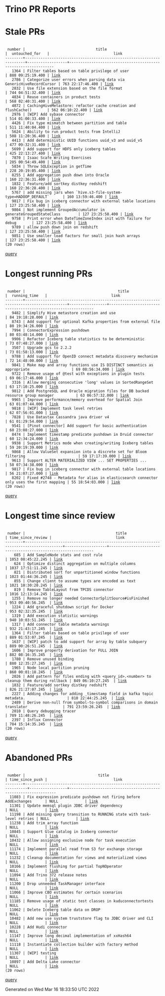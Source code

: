 Trino PR Reports
=======

#  Stale PRs
<pre><code>
 number |                                title                                 |  untouched_for   |                             link                              
--------+----------------------------------------------------------------------+------------------+---------------------------------------------------------------
   1364 | Filter tables based on table privilege of user                       | 888 09:25:19.400 | <a href="https://github.com/trinodb/trino/pull/1364">link</a> 
   2786 | Categorize user errors when parsing data via GenericHiveRecordCursor | 763 22:17:46.400 | <a href="https://github.com/trinodb/trino/pull/2786">link</a> 
   2832 | Use file extension based on the file format                          | 744 04:51:32.400 | <a href="https://github.com/trinodb/trino/pull/2832">link</a> 
   4834 | Reuse containers in product tests                                    | 568 02:40:31.400 | <a href="https://github.com/trinodb/trino/pull/4834">link</a> 
   4872 | CachingHiveMetastore: refactor cache creation and flushCache()       | 562 06:10:22.400 | <a href="https://github.com/trinodb/trino/pull/4872">link</a> 
   2976 | [WIP] Add sybase connector                                           | 514 01:00:33.400 | <a href="https://github.com/trinodb/trino/pull/2976">link</a> 
   4426 | Fix type mismatch between partition and table                        | 511 11:40:04.400 | <a href="https://github.com/trinodb/trino/pull/4426">link</a> 
   5624 | Ability to run product tests from IntelliJ                           | 508 11:20:36.400 | <a href="https://github.com/trinodb/trino/pull/5624">link</a> 
   4413 | Add deterministic UUID functions uuid_v3 and uuid_v5                 | 477 09:32:31.400 | <a href="https://github.com/trinodb/trino/pull/4413">link</a> 
   5699 | Add support for HDFS only iceberg tables                             | 425 22:13:27.400 | <a href="https://github.com/trinodb/trino/pull/5699">link</a> 
   7870 | Isaac Scafe Writing Exercises                                        | 285 00:54:49.400 | <a href="https://github.com/trinodb/trino/pull/7870">link</a> 
   5834 | Throw SQLException in getTime                                        | 228 20:19:05.400 | <a href="https://github.com/trinodb/trino/pull/5834">link</a> 
   8255 | Add aggregation push down into Oracle                                | 160 22:36:31.400 | <a href="https://github.com/trinodb/trino/pull/8255">link</a> 
   1832 | Feature/add sortkey distkey redshift                                 | 160 22:36:28.400 | <a href="https://github.com/trinodb/trino/pull/1832">link</a> 
   5767 | add missing jars when `hive.s3-file-system-type=HADOOP_DEFAULT`      | 160 13:59:46.400 | <a href="https://github.com/trinodb/trino/pull/5767">link</a> 
   9817 | Fix bug in iceberg connector with external table locations           | 127 23:25:58.400 | <a href="https://github.com/trinodb/trino/pull/9817">link</a> 
   9804 | Not implement GroupedAccumulator in generateGroupedStateClass        | 127 23:25:58.400 | <a href="https://github.com/trinodb/trino/pull/9804">link</a> 
   9758 | Print error when DateTimeZoneIndex init with failure for debug       | 127 23:25:58.400 | <a href="https://github.com/trinodb/trino/pull/9758">link</a> 
   9789 | allow push down join on redshift                                     | 127 23:25:58.400 | <a href="https://github.com/trinodb/trino/pull/9789">link</a> 
   9851 | Use smaller load factors for small join hash arrays                  | 127 23:25:58.400 | <a href="https://github.com/trinodb/trino/pull/9851">link</a> 
(20 rows)
</code></pre>
[query](https://github.com/nineinchnick/trino-cicd/blob/6226bda1f45b1c9cc976a29c7b54bccf424e5c02/sql/pr/stale-prs.sql)

#  Longest running PRs
<pre><code>
 number |                                          title                                          |  running_time   |                             link                              
--------+-----------------------------------------------------------------------------------------+-----------------+---------------------------------------------------------------
   9482 | Simplify Hive metastore creation and use                                                | 84 19:18:28.000 | <a href="https://github.com/trinodb/trino/pull/9482">link</a> 
   8743 | Add support for optional Kafka properties from external file                            | 80 19:34:26.000 | <a href="https://github.com/trinodb/trino/pull/8743">link</a> 
   7994 | ConnectorExpression pushdown                                                            | 80 03:48:14.000 | <a href="https://github.com/trinodb/trino/pull/7994">link</a> 
   9906 | Refactor Iceberg table statistics to be deterministic                                   | 73 07:48:27.000 | <a href="https://github.com/trinodb/trino/pull/9906">link</a> 
   3507 | Upgrade gcs to 2.2.2                                                                    | 73 01:58:13.000 | <a href="https://github.com/trinodb/trino/pull/3507">link</a> 
   9788 | Add support for OpenID connect metadata discovery mechanism                             | 72 14:48:00.000 | <a href="https://github.com/trinodb/trino/pull/9788">link</a> 
   9841 | Make map and array functions use IS DISTINCT semantics as appropriate                   | 69 08:56:34.000 | <a href="https://github.com/trinodb/trino/pull/9841">link</a> 
   9722 | Remove usage of @test with exceptions in plugin tests                                   | 69 06:17:46.000 | <a href="https://github.com/trinodb/trino/pull/9722">link</a> 
   3316 | Allow merging consecutive 'long' values in SortedRangeSet                               | 63 17:10:25.000 | <a href="https://github.com/trinodb/trino/pull/3316">link</a> 
   9812 | Add PostgreSQL and Oracle migration files for DB backed resource group manager          | 63 06:57:32.000 | <a href="https://github.com/trinodb/trino/pull/9812">link</a> 
   9965 | Improve performance/memory overhead for Spatial Join                                    | 63 01:07:44.000 | <a href="https://github.com/trinodb/trino/pull/9965">link</a> 
   9818 | [WIP] Implement task level retries                                                      | 62 07:56:01.000 | <a href="https://github.com/trinodb/trino/pull/9818">link</a> 
   7828 | Use Datastax Cassandra java driver v4                                                   | 61 01:29:54.000 | <a href="https://github.com/trinodb/trino/pull/7828">link</a> 
   9541 | [Pinot connector] Add support for basic authentication                                  | 60 23:08:27.000 | <a href="https://github.com/trinodb/trino/pull/9541">link</a> 
   8474 | Implement timestamp predicate pushdown in Druid connector                               | 60 12:34:24.000 | <a href="https://github.com/trinodb/trino/pull/8474">link</a> 
   9938 | Support Metrics mode when creating/writing Iceberg tables                               | 59 20:19:39.000 | <a href="https://github.com/trinodb/trino/pull/9938">link</a> 
   9868 | Allow ValueSet expansion into a discrete set for Bloom filtering                        | 59 17:17:39.000 | <a href="https://github.com/trinodb/trino/pull/9868">link</a> 
   9613 | Support ALTER MATERIALIZED VIEW ... SET PROPERTIES ...                                  | 58 07:34:38.000 | <a href="https://github.com/trinodb/trino/pull/9613">link</a> 
   9817 | Fix bug in iceberg connector with external table locations                              | 56 21:07:27.000 | <a href="https://github.com/trinodb/trino/pull/9817">link</a> 
   8202 | Fixed #2748 - Metadata for alias in elasticsearch connector only uses the first mapping | 55 18:54:03.000 | <a href="https://github.com/trinodb/trino/pull/8202">link</a> 
(20 rows)
</code></pre>
[query](https://github.com/nineinchnick/trino-cicd/blob/6226bda1f45b1c9cc976a29c7b54bccf424e5c02/sql/pr/running-prs.sql)

#  Longest time since review
<pre><code>
 number |                                         title                                         | time_since_review |                             link                              
--------+---------------------------------------------------------------------------------------+-------------------+---------------------------------------------------------------
    685 | Add SampleNode stats and cost rule                                                    | 1053 08:45:22.245 | <a href="https://github.com/trinodb/trino/pull/685">link</a>  
    624 | Optimize distinct aggregation on multiple columns                                     | 1037 17:51:11.245 | <a href="https://github.com/trinodb/trino/pull/624">link</a>  
    821 | Distributed sort for unpartitioned window functions                                   | 1023 01:44:36.245 | <a href="https://github.com/trinodb/trino/pull/821">link</a>  
    855 | Change client to assume types are encoded as text                                     | 1021 10:30:20.245 | <a href="https://github.com/trinodb/trino/pull/855">link</a>  
    819 | Remove TableLayout from TPCDS connector                                               | 1016 12:13:14.245 | <a href="https://github.com/trinodb/trino/pull/819">link</a>  
   1255 | Remove no longer needed ConnectorSplitSource#isFinished                               | 953 09:40:56.245  | <a href="https://github.com/trinodb/trino/pull/1255">link</a> 
   1224 | Add graceful shutdown script for Docker                                               | 953 02:32:35.245  | <a href="https://github.com/trinodb/trino/pull/1224">link</a> 
   1319 | Add execution statistic warnings                                                      | 940 10:03:51.245  | <a href="https://github.com/trinodb/trino/pull/1319">link</a> 
   1317 | Add connector table metadata warnings                                                 | 932 21:43:17.245  | <a href="https://github.com/trinodb/trino/pull/1317">link</a> 
   1364 | Filter tables based on table privilege of user                                        | 889 01:53:07.245  | <a href="https://github.com/trinodb/trino/pull/1364">link</a> 
   1637 | [WIP] patch to add support for array by table subquery                                | 889 00:26:51.245  | <a href="https://github.com/trinodb/trino/pull/1637">link</a> 
   1606 | Improve property derivation for FULL JOIN                                             | 882 08:16:35.245  | <a href="https://github.com/trinodb/trino/pull/1606">link</a> 
   1780 | Remove unused binding                                                                 | 880 12:35:27.245  | <a href="https://github.com/trinodb/trino/pull/1780">link</a> 
   1965 | Node local partition pruning                                                          | 860 00:01:18.245  | <a href="https://github.com/trinodb/trino/pull/1965">link</a> 
   2026 | Add pattern for files ending with &lt;query_id&gt;.&lt;number&gt; to cleanup them during rollback | 849 06:10:27.245  | <a href="https://github.com/trinodb/trino/pull/2026">link</a> 
   1832 | Feature/add sortkey distkey redshift                                                  | 826 21:27:07.245  | <a href="https://github.com/trinodb/trino/pull/1832">link</a> 
   2227 | Adding changes for adding _timestamp field in kafka topic metadata.                   | 810 22:44:25.245  | <a href="https://github.com/trinodb/trino/pull/2227">link</a> 
   2489 | Derive non-null from symbol-to-symbol comparisons in domain translator                | 791 23:59:26.245  | <a href="https://github.com/trinodb/trino/pull/2489">link</a> 
   2010 | Query debugging tracer                                                                | 789 11:48:26.245  | <a href="https://github.com/trinodb/trino/pull/2010">link</a> 
   2397 | Influx Connector                                                                      | 784 15:14:35.245  | <a href="https://github.com/trinodb/trino/pull/2397">link</a> 
(20 rows)
</code></pre>
[query](https://github.com/nineinchnick/trino-cicd/blob/6226bda1f45b1c9cc976a29c7b54bccf424e5c02/sql/pr/awaiting-review.sql)

#  Abandoned PRs
<pre><code>
 number |                                 title                                 | time_since_push |                              link                              
--------+-----------------------------------------------------------------------+-----------------+----------------------------------------------------------------
  11083 | Fix expression predicate pushdown not firing before AddExchanges      | NULL            | <a href="https://github.com/trinodb/trino/pull/11083">link</a> 
  11301 | Update memsql plugin JDBC driver dependency                           | NULL            | <a href="https://github.com/trinodb/trino/pull/11301">link</a> 
  11198 | Add missing query transition to RUNNING state with task-level retries | NULL            | <a href="https://github.com/trinodb/trino/pull/11198">link</a> 
  11238 | Add trim_array function                                               | NULL            | <a href="https://github.com/trinodb/trino/pull/11238">link</a> 
  10845 | Support Glue catalog in Iceberg connector                             | NULL            | <a href="https://github.com/trinodb/trino/pull/10845">link</a> 
  10432 | Allow assigning exclusive node for task execution                     | NULL            | <a href="https://github.com/trinodb/trino/pull/10432">link</a> 
  11174 | Implement parallel read from S3 for exchange storage                  | NULL            | <a href="https://github.com/trinodb/trino/pull/11174">link</a> 
  11232 | Cleanup documentation for views and materialized views                | NULL            | <a href="https://github.com/trinodb/trino/pull/11232">link</a> 
  10166 | Implement flushing for partial TopNOperator                           | NULL            | <a href="https://github.com/trinodb/trino/pull/10166">link</a> 
  11094 | Add Trino 372 release notes                                           | NULL            | <a href="https://github.com/trinodb/trino/pull/11094">link</a> 
  11200 | Drop unneeded TaskManager interface                                   | NULL            | <a href="https://github.com/trinodb/trino/pull/11200">link</a> 
  11066 | Improve CBO estimates for certain scenarios                           | NULL            | <a href="https://github.com/trinodb/trino/pull/11066">link</a> 
  11185 | Remove usage of static test classes in kuduconnectortests             | NULL            | <a href="https://github.com/trinodb/trino/pull/11185">link</a> 
  11062 | Delete Iceberg table data on DROP                                     | NULL            | <a href="https://github.com/trinodb/trino/pull/11062">link</a> 
  10482 | Add new use system truststore flag to JDBC driver and CLI             | NULL            | <a href="https://github.com/trinodb/trino/pull/10482">link</a> 
  10228 | Add Hudi connector                                                    | NULL            | <a href="https://github.com/trinodb/trino/pull/10228">link</a> 
  11147 | Improve long decimal implementation of xxHash64                       | NULL            | <a href="https://github.com/trinodb/trino/pull/11147">link</a> 
  11118 | Instantiate collection builder with factory method                    | NULL            | <a href="https://github.com/trinodb/trino/pull/11118">link</a> 
  11307 | [WIP] testing                                                         | NULL            | <a href="https://github.com/trinodb/trino/pull/11307">link</a> 
  10897 | Add Delta Lake connector                                              | NULL            | <a href="https://github.com/trinodb/trino/pull/10897">link</a> 
(20 rows)
</code></pre>
[query](https://github.com/nineinchnick/trino-cicd/blob/6226bda1f45b1c9cc976a29c7b54bccf424e5c02/sql/pr/abandoned-prs.sql)

Generated on Wed Mar 16 18:33:50 UTC 2022
